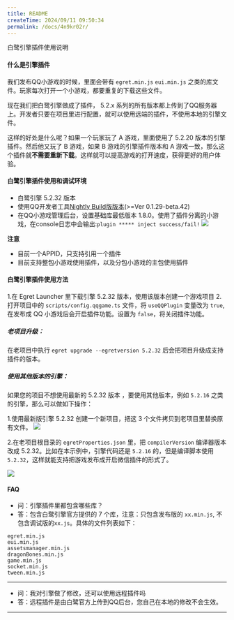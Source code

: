 ```yaml
---
title: README
createTime: 2024/09/11 09:50:34
permalink: /docs/4n9kr02r/
---
```


白鹭引擎插件使用说明


#### 什么是引擎插件
我们发布QQ小游戏的时候，里面会带有 `egret.min.js` `eui.min.js` 之类的库文件。玩家每次打开一个小游戏，都要重复的下载这些文件。

现在我们把白鹭引擎做成了插件， 5.2.x 系列的所有版本都上传到了QQ服务器上。开发者只要在项目里进行配置，就可以使用远端的插件，不使用本地的引擎文件。

这样的好处是什么呢？如果一个玩家玩了 A 游戏，里面使用了 5.2.20 版本的引擎插件。然后他又玩了 B 游戏，如果 B 游戏的引擎插件版本和 A 游戏一致，那么这个插件就**不需要重新下载**。这样就可以提高游戏的打开速度，获得更好的用户体验。

#### 白鹭引擎插件使用和调试环境
* 白鹭引擎 5.2.32 版本
* 使用QQ开发者工具[Nightly Build版版本](https://q.qq.com/wiki/tools/devtool/#%E7%BC%96%E7%A0%81%E5%92%8C%E5%8F%91%E5%B8%83)(>=Ver 0.1.29-beta.42)
* 在QQ小游戏管理后台，设置基础库最低版本 1.8.0。使用了插件分离的小游戏，在console日志中会输出:`plugin ***** inject success/fail!`
![](p0.png)

**注意**

* 目前一个APPID，只支持引用一个插件
* 目前支持整包小游戏使用插件，以及分包小游戏的主包使用插件


#### 白鹭引擎插件使用方法
1.在 Egret Launcher 里下载引擎 5.2.32 版本，使用该版本创建一个游戏项目
2.打开项目中的 `scripts/config.qqgame.ts` 文件，将 `useQQPlugin` 变量改为 `true`,在发布成 QQ 小游戏后会开启插件功能。设置为 `false`，将关闭插件功能。

##### 老项目升级：

在老项目中执行 `egret upgrade --egretversion 5.2.32` 后会把项目升级成支持插件的版本。

##### 使用其他版本的引擎：
如果您的项目不想使用最新的 5.2.32 版本 ，要使用其他版本，例如 `5.2.16` 之类的引擎，那么可以做如下操作：

1.使用最新版引擎 5.2.32 创建一个新项目，把这 3 个文件拷贝到老项目里替换原有文件。
![](p1.png)


2.在老项目根目录的 `egretProperties.json` 里，把 `compilerVersion` 编译器版本改成 5.2.32。比如在本示例中，引擎代码还是 `5.2.16` 的，但是编译脚本使用 `5.2.32`，这样就能支持把游戏发布成开启微信插件的形式了。

![](p2.png)


#### FAQ
* 问：引擎插件里都包含哪些库？
* 答：包含白鹭引擎官方提供的 7 个库，注意：只包含发布版的 `xx.min.js`, 不包含调试版的`xx.js`。具体的文件列表如下：

```
egret.min.js
eui.min.js
assetsmanager.min.js
dragonBones.min.js
game.min.js
socket.min.js
tween.min.js
```

-----
* 问：我对引擎做了修改，还可以使用远程插件吗
* 答：远程插件是由白鹭官方上传到QQ后台，您自己在本地的修改不会生效。

-----

